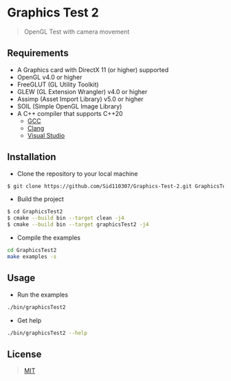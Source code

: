 # Graphics Test 2

> OpenGL Test with camera movement

## Requirements

* A Graphics card with DirectX 11 (or higher) supported
* OpenGL v4.0 or higher
* FreeGLUT (GL Utility Toolkit)
* GLEW (GL Extension Wrangler) v4.0 or higher
* Assimp (Asset Import Library) v5.0 or higher
* SOIL (Simple OpenGL Image Library)
* A C++ compiler that supports C++20
    * [GCC](https://gcc.gnu.org/download/gcc.html)
    * [Clang](https://clang.llvm.org/download.html)
    * [Visual Studio](https://visualstudio.microsoft.com/downloads/)

## Installation

* Clone the repository to your local machine

```bash
$ git clone https://github.com/Sid110307/Graphics-Test-2.git GraphicsTest2
```

* Build the project

```bash
$ cd GraphicsTest2
$ cmake --build bin --target clean -j4
$ cmake --build bin --target graphicsTest2 -j4
```

* Compile the examples

```bash
cd GraphicsTest2
make examples -s
```

## Usage

* Run the examples

```bash
./bin/graphicsTest2
```

* Get help

```bash
./bin/graphicsTest2 --help
```

## License

> [MIT](https://opensource.org/licenses/MIT)
